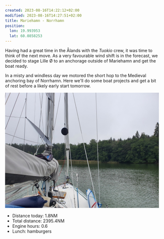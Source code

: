 ```yaml
---
created: 2023-08-16T14:22:12+02:00
modified: 2023-08-16T14:27:51+02:00
title: Mariehamn - Norrhamn
position:
  lon: 19.993953
  lat: 60.0858253
---
```


Having had a great time in the Ålands with the _Tuokio_ crew, it was time to think of the next move. As a very favourable wind shift is in the forecast, we decided to stage Lille Ø to an anchorage outside of Mariehamn and get the boat ready.

In a misty and windless day we motored the short hop to the Medieval anchoring bay of Norrhamn. Here we'll do some boat projects and get a bit of rest before a likely early start tomorrow.

![Image](../2023/6949b755dc461b7e2431f95316476510.jpg) 

* Distance today: 1.8NM
* Total distance: 2395.4NM
* Engine hours: 0.6
* Lunch: hamburgers
